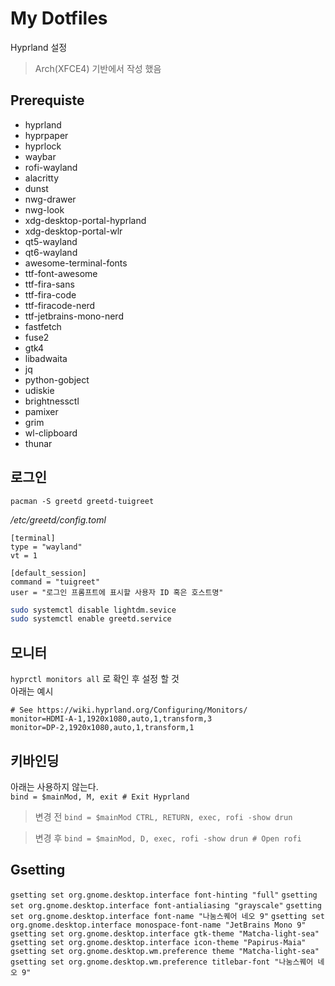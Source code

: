 # My Dotfiles

Hyprland 설정
> Arch(XFCE4) 기반에서 작성 했음 

## Prerequiste

* hyprland
* hyprpaper
* hyprlock
* waybar
* rofi-wayland
* alacritty
* dunst
* nwg-drawer
* nwg-look
* xdg-desktop-portal-hyprland
* xdg-desktop-portal-wlr
* qt5-wayland
* qt6-wayland
* awesome-terminal-fonts
* ttf-font-awesome
* ttf-fira-sans 
* ttf-fira-code 
* ttf-firacode-nerd
* ttf-jetbrains-mono-nerd
* fastfetch
* fuse2
* gtk4
* libadwaita
* jq
* python-gobject
* udiskie
* brightnessctl
* pamixer 
* grim
* wl-clipboard
* thunar

## 로그인 

```
pacman -S greetd greetd-tuigreet
```

_/etc/greetd/config.toml_

```
[terminal]
type = "wayland"
vt = 1

[default_session]
command = "tuigreet"
user = "로그인 프롬프트에 표시할 사용자 ID 혹은 호스트명"
```

```sh
sudo systemctl disable lightdm.sevice
sudo systemctl enable greetd.service
```

## 모니터

`hyprctl monitors all` 로 확인 후 설정 할 것  
아래는 예시 
```
# See https://wiki.hyprland.org/Configuring/Monitors/
monitor=HDMI-A-1,1920x1080,auto,1,transform,3
monitor=DP-2,1920x1080,auto,1,transform,1
``` 


## 키바인딩

아래는 사용하지 않는다.  
`bind = $mainMod, M, exit # Exit Hyprland`


> 변경 전
`bind = $mainMod CTRL, RETURN, exec, rofi -show drun `

> 변경 후
`bind = $mainMod, D, exec, rofi -show drun # Open rofi`


## Gsetting

`gsetting set org.gnome.desktop.interface font-hinting "full"`
`gsetting set org.gnome.desktop.interface font-antialiasing "grayscale"`
`gsetting set org.gnome.desktop.interface font-name "나눔스퀘어 네오 9"`
`gsetting set org.gnome.desktop.interface monospace-font-name "JetBrains Mono 9"`
`gsetting set org.gnome.desktop.interface gtk-theme "Matcha-light-sea"`
`gsetting set org.gnome.desktop.interface icon-theme "Papirus-Maia"`
`gsetting set org.gnome.desktop.wm.preference theme "Matcha-light-sea"`
`gsetting set org.gnome.desktop.wm.preference titlebar-font "나눔스퀘어 네오 9"`
